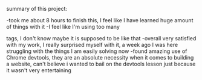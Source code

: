 summary of this project:

-took me about 8 hours to finish this, I feel like I have learned huge amount of things with it
-I feel like I'm using too many <div> tags, I don't know maybe it is supposed to be like that
-overall very satisfied with my work, I really surprised myself with it, a week ago I was here struggling
with the things I am easily solving now
-found amazing use of Chrome devtools, they are an absolute necessity when it comes to building a website,
can't believe i wanted to bail on the devtools lesson just because it wasn't very entertaining
